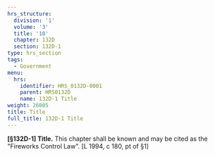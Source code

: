 ```yaml
---
hrs_structure:
  division: '1'
  volume: '3'
  title: '10'
  chapter: 132D
  section: 132D-1
type: hrs_section
tags:
  - Government
menu:
  hrs:
    identifier: HRS_0132D-0001
    parent: HRS0132D
    name: 132D-1 Title
weight: 26005
title: Title
full_title: 132D-1 Title
---
```

**[§132D-1] Title.** This chapter shall be known and may be cited as the "Fireworks Control Law". [L 1994, c 180, pt of §1]